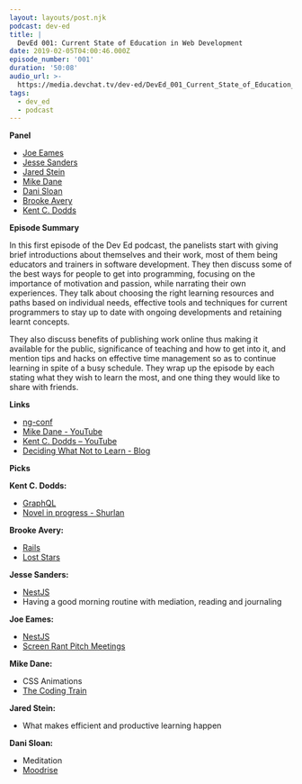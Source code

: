 ```yaml
---
layout: layouts/post.njk
podcast: dev-ed
title: |
  DevEd 001: Current State of Education in Web Development
date: 2019-02-05T04:00:46.000Z
episode_number: '001'
duration: '50:08'
audio_url: >-
  https://media.devchat.tv/dev-ed/DevEd_001_Current_State_of_Education_in_Web_Development.mp3
tags:
  - dev_ed
  - podcast
---
```


**Panel**

- [Joe Eames](http://thinkster.io/)
- [Jesse Sanders](http://briebug.com/)
- [Jared Stein](http://instructure.com/)
- [Mike Dane](http://mikedane.com/)
- [Dani Sloan](https://www.uen.org/)
- [Brooke Avery](http://thinkster.io/)
- [Kent C. Dodds](http://kentcdodds.com/)

**Episode Summary**

In this first episode of the Dev Ed podcast, the panelists start with giving brief introductions about themselves and their work, most of them being educators and trainers in software development. They then discuss some of the best ways for people to get into programming, focusing on the importance of motivation and passion, while narrating their own experiences. They talk about choosing the right learning resources and paths based on individual needs, effective tools and techniques for current programmers to stay up to date with ongoing developments and retaining learnt concepts.

They also discuss benefits of publishing work online thus making it available for the public, significance of teaching and how to get into it, and mention tips and hacks on effective time management so as to continue learning in spite of a busy schedule. They wrap up the episode by each stating what they wish to learn the most, and one thing they would like to share with friends.

**Links**

- [ng-conf](https://www.ng-conf.org/)
- [Mike Dane - YouTube](https://www.youtube.com/channel/UCvmINlrza7JHB1zkIOuXEbw)
- [Kent C. Dodds – YouTube](https://www.youtube.com/user/kentdoddsfamily)
- [Deciding What Not to Learn - Blog](https://gedd.ski/post/what-not-to-learn/)

**Picks**

**Kent C. Dodds:**

- [GraphQL](https://graphql.org/)
- [Novel in progress - Shurlan](https://docs.google.com/document/d/1PCr2bAj7nlPQ5csslXEYuQ7MNgvXqVwfc034qUIVF1s/edit)

**Brooke Avery:**

- [Rails](https://rubyonrails.org/)
- [Lost Stars](https://www.goodreads.com/book/show/25067046-lost-stars)

**Jesse Sanders:**

- [NestJS](https://nestjs.com/)
- Having a good morning routine with mediation, reading and journaling

**Joe Eames:**

- [NestJS](https://nestjs.com/)
- [Screen Rant Pitch Meetings](https://www.youtube.com/playlist?list=PLRE-UFLEgWzBuOiqemhEI9b4gmmBbutnC)

**Mike Dane:**

- CSS Animations
- [The Coding Train](https://www.youtube.com/channel/UCvjgXvBlbQiydffZU7m1_aw)

**Jared Stein:**

- What makes efficient and productive learning happen

**Dani Sloan:**

- Meditation
- [Moodrise](https://itunes.apple.com/us/app/moodrise-by-aebeze-labs/id1400832226?mt=8)
